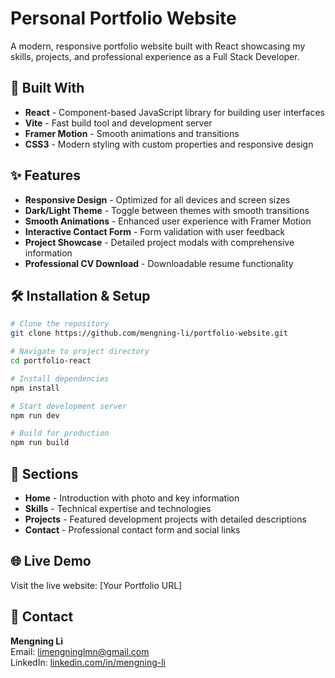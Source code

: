 # Personal Portfolio Website

A modern, responsive portfolio website built with React showcasing my skills, projects, and professional experience as a Full Stack Developer.

## 🚀 Built With

- **React** - Component-based JavaScript library for building user interfaces
- **Vite** - Fast build tool and development server
- **Framer Motion** - Smooth animations and transitions
- **CSS3** - Modern styling with custom properties and responsive design

## ✨ Features

- **Responsive Design** - Optimized for all devices and screen sizes
- **Dark/Light Theme** - Toggle between themes with smooth transitions
- **Smooth Animations** - Enhanced user experience with Framer Motion
- **Interactive Contact Form** - Form validation with user feedback
- **Project Showcase** - Detailed project modals with comprehensive information
- **Professional CV Download** - Downloadable resume functionality

## 🛠️ Installation & Setup

```bash
# Clone the repository
git clone https://github.com/mengning-li/portfolio-website.git

# Navigate to project directory
cd portfolio-react

# Install dependencies
npm install

# Start development server
npm run dev

# Build for production
npm run build
```

## 📱 Sections
- **Home** - Introduction with photo and key information
- **Skills** - Technical expertise and technologies
- **Projects** - Featured development projects with detailed descriptions
- **Contact** - Professional contact form and social links

## 🌐 Live Demo

Visit the live website: [Your Portfolio URL]

## 📧 Contact

**Mengning Li**  
Email: limengninglmn@gmail.com  
LinkedIn: [linkedin.com/in/mengning-li](https://linkedin.com/in/mengning-li)

